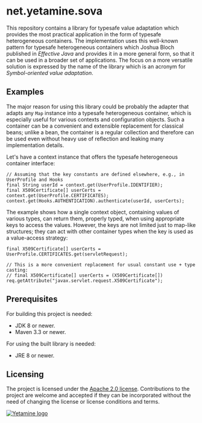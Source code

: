 # net.yetamine.sova #

This repository contains a library for typesafe value adaptation which provides the most practical application in the form of typesafe heterogeneous containers. The implementation uses this well-known pattern for typesafe heterogeneous containers which Joshua Bloch published in *Effective Java* and provides it in a more general form, so that it can be used in a broader set of applications. The focus on a more versatile solution is expressed by the name of the library which is an acronym for *Symbol-oriented value adaptation*.


## Examples ##

The major reason for using this library could be probably the adapter that adapts any `Map` instance into a typesafe heterogeneous container, which is especially useful for various contexts and configuration objects. Such a container can be a convenient and extensible replacement for classical beans; unlike a bean, the container is a regular collection and therefore can be used even without heavy use of reflection and leaking many implementation details.

Let's have a context instance that offers the typesafe heterogeneous container interface:

```{java}
// Assuming that the key constants are defined elsewhere, e.g., in UserProfile and Hooks
final String userId = context.get(UserProfile.IDENTIFIER);
final X509Certificate[] userCerts = context.get(UserProfile.CERTIFICATES);
context.get(Hooks.AUTHENTICATION).authenticate(userId, userCerts);
```

The example shows how a single context object, containing values of various types, can return them, properly typed, when using appropriate keys to access the values. However, the keys are not limited just to map-like structures; they can act with other container types when the key is used as a value-access strategy:

```{java}
final X509Certificate[] userCerts = UserProfile.CERTIFICATES.get(servletRequest);

// This is a more convenient replacement for usual constant use + type casting:
// final X509Certificate[] userCerts = (X509Certificate[]) req.getAttribute("javax.servlet.request.X509Certificate");
```


## Prerequisites ##

For building this project is needed:

* JDK 8 or newer.
* Maven 3.3 or newer.

For using the built library is needed:

* JRE 8 or newer.


## Licensing ##

The project is licensed under the [Apache 2.0 license](http://www.apache.org/licenses/LICENSE-2.0). Contributions to the project are welcome and accepted if they can be incorporated without the need of changing the license or license conditions and terms.


[![Yetamine logo](http://petr.dolezal.matfyz.cz/files/Yetamine_small.svg "Our logo")](http://petr.dolezal.matfyz.cz/files/Yetamine_large.svg)
